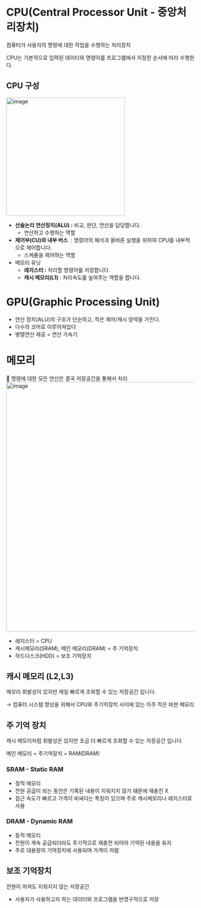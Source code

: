 # CPU(Central Processor Unit - 중앙처리장치)

컴퓨터가 사용자의 명령에 대한 작업을 수행하는 처리장치

CPU는 기본적으로 입력된 데이터와 명령어를 프로그램에서 지정한 순서에 따라 수행한다.

## CPU 구성

<img width="317" alt="image" src="https://github.com/uiseongsang/CS_Study/assets/40707686/0f061e1e-ce1a-42db-8d78-fadfcf4269cd">


- **산술논리 연산장치(ALU) :** 비교, 판단, 연산을 담당합니다.
    - 연산하고 수행하는 역할
- **제어부(CU)와 내부 버스**  : 명령어의 해석과 올바른 실행을 위하여 CPU를 내부적으로 제어합니다.
    - 스케쥴을 제어하는 역할
- 메모리 유닛
    - **레지스터 :** 처리할 명령어를 저장합니다.
    - **캐시 메모리(L1)** : 처리속도를 높여주는 역할을 합니다.

# GPU(Graphic Processing Unit)

- 연산 장치(ALU)의 구조가 단순하고, 작은 제어/캐시 양약을 가진다.
- 다수의 코어로 이루어져있다
- 병렬연산 제공 = 연산 가속기

# 메모리

<aside>
📌 명령에 대한 모든 연산은 결국 저장공간을 통해서 처리

</aside>

<img width="668" alt="image" src="https://github.com/uiseongsang/CS_Study/assets/40707686/b79936bc-d03b-411b-81c1-28fe767d8644">


- 레지스터 = CPU
- 캐시메모리(SRAM), 메인 메모리(DRAM) = 주 기억장치
- 하드디스크(HDD) = 보조 기억장치

## 캐시 메모리 (L2,L3)

메모리 휘발성이 있지만 제일 빠르게 조회할 수 있는 저장공간 입니다.

→ 컴퓨터 시스템 향상을 위해서 CPU와 주기억장치 사이에 있는 아주 작은 비싼 메모리

## 주 기억 장치

캐시 메모리처럼 휘발성은 있지만 조금 더 빠르게 조회할 수 있는 저장공간 입니다.

메인 메모리 = 주기억장치 = RAM(DRAM)

### SRAM - Static RAM

- 정적 메모리
- 전원 공급이 되는 동안은 기록된 내용이 지워지지 않기 떄문에 재충전 X
- 접근 속도가 빠르고 가격이 비싸다는 특징이 있으며 주로 캐시메모리나 레지스터로 사용

### DRAM - Dynamic RAM

- 동적 메모리
- 전원이 계속 공급되더라도 주기적으로 재충전 되어야 기억된 내용을 유지
- 주로 대용량의 기억장치에 사용되며 가격이 저렴

## 보조 기억장치

전원이 꺼져도 지워지지 않는 저장공간

- 사용자가 사용하고자 하는 데이터와 프로그램을 반영구적으로 저장
